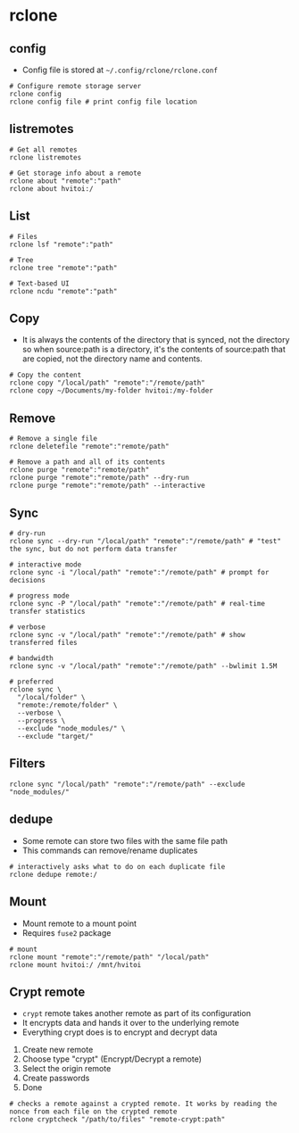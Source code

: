 # rclone

## config

- Config file is stored at `~/.config/rclone/rclone.conf`

```shell
# Configure remote storage server
rclone config
rclone config file # print config file location
```

## listremotes

```shell
# Get all remotes
rclone listremotes

# Get storage info about a remote
rclone about "remote":"path"
rclone about hvitoi:/
```

## List

```shell
# Files
rclone lsf "remote":"path"

# Tree
rclone tree "remote":"path"

# Text-based UI
rclone ncdu "remote":"path"
```

## Copy

- It is always the contents of the directory that is synced, not the directory so when source:path is a directory, it's the contents of source:path that are copied, not the directory name and contents.

```shell
# Copy the content
rclone copy "/local/path" "remote":"/remote/path"
rclone copy ~/Documents/my-folder hvitoi:/my-folder
```

## Remove

```shell
# Remove a single file
rclone deletefile "remote":"remote/path"

# Remove a path and all of its contents
rclone purge "remote":"remote/path"
rclone purge "remote":"remote/path" --dry-run
rclone purge "remote":"remote/path" --interactive
```

## Sync

```shell
# dry-run
rclone sync --dry-run "/local/path" "remote":"/remote/path" # "test" the sync, but do not perform data transfer

# interactive mode
rclone sync -i "/local/path" "remote":"/remote/path" # prompt for decisions

# progress mode
rclone sync -P "/local/path" "remote":"/remote/path" # real-time transfer statistics

# verbose
rclone sync -v "/local/path" "remote":"/remote/path" # show transferred files

# bandwidth
rclone sync -v "/local/path" "remote":"/remote/path" --bwlimit 1.5M

# preferred
rclone sync \
  "/local/folder" \
  "remote:/remote/folder" \
  --verbose \
  --progress \
  --exclude "node_modules/" \
  --exclude "target/"
```

## Filters

```shell
rclone sync "/local/path" "remote":"/remote/path" --exclude "node_modules/"
```

## dedupe

- Some remote can store two files with the same file path
- This commands can remove/rename duplicates

```shell
# interactively asks what to do on each duplicate file
rclone dedupe remote:/
```

## Mount

- Mount remote to a mount point
- Requires `fuse2` package

```shell
# mount
rclone mount "remote":"/remote/path" "/local/path"
rclone mount hvitoi:/ /mnt/hvitoi
```

## Crypt remote

- `crypt` remote takes another remote as part of its configuration
- It encrypts data and hands it over to the underlying remote
- Everything crypt does is to encrypt and decrypt data

1. Create new remote
1. Choose type "crypt" (Encrypt/Decrypt a remote)
1. Select the origin remote
1. Create passwords
1. Done

```shell
# checks a remote against a crypted remote. It works by reading the nonce from each file on the crypted remote
rclone cryptcheck "/path/to/files" "remote-crypt:path"
```
